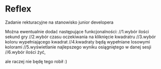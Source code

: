 # Reflex
Zadanie rekturacyjne na stanowisko junior developera

Można ewentualnie dodać następujące funkcjonalności:
//1.wybór ilości sekund gry
//2.wybór czasu oczekiwania na kliknięcie kwadratru
//3.wybór koloru wypełniającego kwadrat
//4.kwadraty będą wypełniane losowymi kolorami
//5.wyświetlanie najlepszego wyniku osiągniętego w danej sesji
//6.wybór ilości żyć,

ale raczej nie będę tego robił :)


